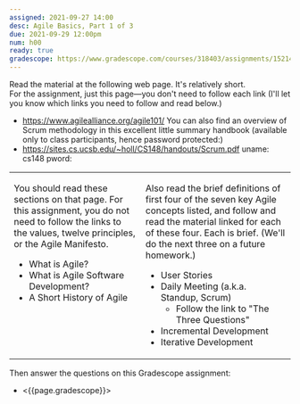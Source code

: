 ```yaml
---
assigned: 2021-09-27 14:00
desc: Agile Basics, Part 1 of 3
due: 2021-09-29 12:00pm
num: h00
ready: true
gradescope: https://www.gradescope.com/courses/318403/assignments/1521496
---
```



Read the material at the following web page. It's relatively short.  
For the assignment, just this page&mdash;you don't need to follow each link (I'll let you know which links you need to follow and read below.)
* <https://www.agilealliance.org/agile101/>
You can also find an overview of Scrum methodology in this excellent little summary handbook (available only to class participants, hence password protected:)
* <https://sites.cs.ucsb.edu/~holl/CS148/handouts/Scrum.pdf>
uname: cs148
pword: <see Gauchospace>

<style>
.tops-aligned td { vertical-align: top; }
</style>
  
<table class="tops-aligned">
<tr>
<td markdown="1">

You should read these sections on that page.  For this assignment, you do not need to follow the links to the values, 
twelve principles, or the Agile Manifesto.

* What is Agile?
* What is Agile Software Development?
* A Short History of Agile

</td>
<td markdown="1">

Also read the brief definitions of first four of the seven key Agile concepts listed, and follow and read the material linked for each of these four.  Each is brief.  (We'll do the next three on a future homework.)
* User Stories
* Daily Meeting (a.k.a. Standup, Scrum)
   * Follow the link to "The Three Questions"
* Incremental Development
* Iterative Development

</td>
</tr>
</table>

Then answer the questions on this Gradescope assignment:

* <{{page.gradescope}}>

